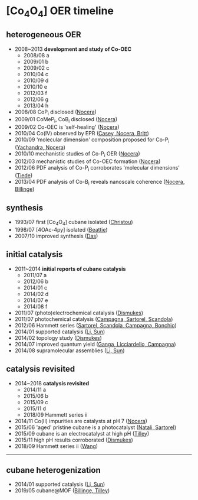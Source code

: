 # [Co<sub>4</sub>O<sub>4</sub>] OER timeline

## heterogeneous OER

- 2008~2013 **development and study of Co-OEC**
  - 2008/08 a
  - 2009/01 b
  - 2009/02 c
  - 2010/04 c
  - 2010/09 d
  - 2010/10 e
  - 2012/03 f
  - 2012/06 g
  - 2013/04 h
- 2008/08 CoP<sub>i</sub> disclosed ([Nocera](https://science.sciencemag.org/content/321/5892/1072))
- 2009/01 CoMeP<sub>i</sub>, CoB<sub>i</sub> disclosed ([Nocera](https://doi.org/10.1021/ja807769r))
- 2009/02 Co-OEC is 'self-healing' ([Nocera](https://pubs.acs.org/doi/10.1021/ja900023k))
- 2010/04 Co(IV) observed by EPR ([Casey, Nocera, Britt](https://pubs.acs.org/doi/10.1021/ja1013344))
- 2010/09 'molecular dimension' composition proposed for Co-P<sub>i</sub> ([Yachandra, Nocera](https://pubs.acs.org/doi/10.1021/ja1023767))
- 2010/10 mechanistic studies of Co-P<sub>i</sub> OER ([Nocera](https://pubs.acs.org/doi/10.1021/ja106102b))
- 2012/03 mechanistic studies of Co-OEC formation ([Nocera](https://pubs.acs.org/doi/10.1021/ja3000084))
- 2012/06 PDF analysis of Co-P<sub>i</sub> corroborates 'molecular dimensions' ([Tiede](https://pubs.acs.org/doi/10.1021/ja303826a))
- 2013/04 PDF analysis of Co-B<sub>i</sub> reveals nanoscale coherence ([Nocera, Billinge](https://pubs.acs.org/doi/10.1021/ja401276f))

## synthesis

- 1993/07 first [Co<sub>4</sub>O<sub>4</sub>] cubane isolated ([Christou](https://pubs.acs.org/doi/abs/10.1021/ja00067a077))
- 1998/07 [4OAc-4py] isolated ([Beattie](https://www.sciencedirect.com/science/article/pii/S0277538797003008?via%3Dihub))
- 2007/10 improved synthesis ([Das](https://pubs.acs.org/doi/10.1021/ic7011759))

## initial catalysis

- 2011~2014 **initial reports of cubane catalysis**
  - 2011/07 a
  - 2012/06 b
  - 2014/01 c
  - 2014/02 d
  - 2014/07 e
  - 2014/08 f
- 2011/07 (photo)electrochemical catalysis ([Dismukes](https://pubs.acs.org/doi/10.1021/ja203877y))
- 2011/07 photochemical catalysis ([Campagna, Sartorel, Scandola](https://pubs.rsc.org/en/content/articlelanding/2012/fd/c1fd00093d))
- 2012/06 Hammett series ([Sartorel, Scandola, Campagna, Bonchio](https://pubs.acs.org/doi/10.1021/ja303951z))
- 2014/01 supported catalysis ([Li, Sun](https://doi.org/10.1021/cs401109u))
- 2014/02 topology study ([Dismukes](https://doi.org/10.1021/ic402720p))
- 2014/07 improved quantum yield ([Ganga, Licciardello, Campagna](https://doi.org/10.1039/C4DT01785D))
- 2014/08 supramolecular assemblies ([Li, Sun](https://doi.org/10.1002/cssc.201402195))

## catalysis revisited

- 2014~2018 **catalysis revisited**
  - 2014/11 a
  - 2015/06 b
  - 2015/09 c
  - 2015/11 d
  - 2018/09 Hammett series ii
- 2014/11 Co(II) impurities are catalysts at pH 7 ([Nocera](https://pubs.acs.org/doi/10.1021/ja5110393))
- 2015/06 'aged' pristine cubane is a photocatalyst ([Natali, Sartorel](https://pubs.rsc.org/en/content/articlelanding/2015/FD/C5FD00076A))
- 2015/09 cubane is an electrocatalyst at high pH ([Tilley](https://pubs.acs.org/doi/10.1021/jacs.5b08396))
- 2015/11 high pH results corroborated ([Dismukes](https://pubs.acs.org/doi/10.1021/jacs.5b09152))
- 2018/09 Hammett series ii ([Wang](https://www.beilstein-journals.org/bjoc/articles/14/208))

----

## cubane heterogenization

- 2014/01 supported catalysis ([Li, Sun](https://doi.org/10.1021/cs401109u))
- 2019/05 cubane@MOF ([Billinge, Tilley](https://www.pnas.org/content/116/24/11630.short))
